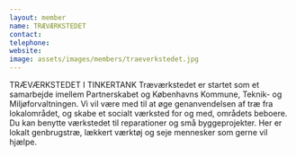 ```yaml
---
layout: member
name: TRÆVÆRKSTEDET
contact:
telephone:
website:
image: assets/images/members/traeverkstedet.jpg
---
```

TRÆVÆRKSTEDET I TINKERTANK
Træværkstedet er startet som et samarbejde imellem Partnerskabet og Københavns Kommune, Teknik- og Miljøforvaltningen. Vi vil være med til at øge genanvendelsen af træ fra lokalområdet, og skabe et socialt værksted for og med, områdets beboere. Du kan benytte værkstedet til reparationer og små byggeprojekter. Her er lokalt genbrugstræ, lækkert værktøj og seje mennesker som gerne vil hjælpe.
